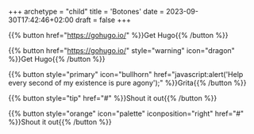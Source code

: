 +++
archetype = "child"
title = 'Botones'
date = 2023-09-30T17:42:46+02:00
draft = false
+++

{{% button href="https://gohugo.io/" %}}Get Hugo{{% /button %}}

{{% button href="https://gohugo.io/" style="warning" icon="dragon" %}}Get Hugo{{% /button %}}


{{% button style="primary" icon="bullhorn" href="javascript:alert('Help every second of my existence is pure agony');" %}}Grita{{% /button %}}

{{% button style="tip" href="#" %}}Shout it out{{% /button %}}

{{% button  style="orange" icon="palette" iconposition="right" href="#" %}}Shout it out{{% /button %}}